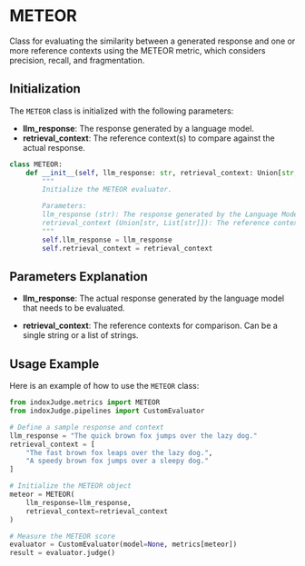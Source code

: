 # METEOR

Class for evaluating the similarity between a generated response and one or more reference contexts using the METEOR metric, which considers precision, recall, and fragmentation.

## Initialization

The `METEOR` class is initialized with the following parameters:

- **llm_response**: The response generated by a language model.
- **retrieval_context**: The reference context(s) to compare against the actual response.

```python
class METEOR:
    def __init__(self, llm_response: str, retrieval_context: Union[str, List[str]]):
        """
        Initialize the METEOR evaluator.

        Parameters:
        llm_response (str): The response generated by the Language Model.
        retrieval_context (Union[str, List[str]]): The reference context(s) against which the response is evaluated.
        """
        self.llm_response = llm_response
        self.retrieval_context = retrieval_context
```
## Parameters Explanation

- **llm_response**: The actual response generated by the language model that needs to be evaluated.

- **retrieval_context**: The reference contexts for comparison. Can be a single string or a list of strings.

## Usage Example

Here is an example of how to use the `METEOR` class:

```python
from indoxJudge.metrics import METEOR
from indoxJudge.pipelines import CustomEvaluator

# Define a sample response and context
llm_response = "The quick brown fox jumps over the lazy dog."
retrieval_context = [
    "The fast brown fox leaps over the lazy dog.",
    "A speedy brown fox jumps over a sleepy dog."
]

# Initialize the METEOR object
meteor = METEOR(
    llm_response=llm_response,
    retrieval_context=retrieval_context
)

# Measure the METEOR score
evaluator = CustomEvaluator(model=None, metrics[meteor])
result = evaluator.judge()
```